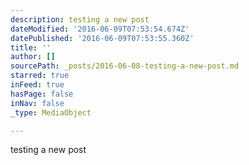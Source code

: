 ```yaml
---
description: testing a new post
dateModified: '2016-06-09T07:53:54.674Z'
datePublished: '2016-06-09T07:53:55.360Z'
title: ''
author: []
sourcePath: _posts/2016-06-08-testing-a-new-post.md
starred: true
inFeed: true
hasPage: false
inNav: false
_type: MediaObject

---
```

testing a new post